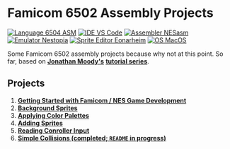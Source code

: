 # Famicom 6502 Assembly Projects

[![Language 6504 ASM](https://img.shields.io/badge/Language-6504%20ASM-%23fff)](https://www.masswerk.at/6502/6502_instruction_set.html)
[![IDE VS Code](https://img.shields.io/badge/Editor-VS%20Code-%230065A9)](https://code.visualstudio.com/)
[![Assembler NESasm](https://img.shields.io/badge/Assembler-NESasm-important)](https://github.com/amyinorbit/NESAsm-3.1-Mac)
[![Emulator Nestopia](https://img.shields.io/badge/Emulator-Nestopia-blueviolet)](http://nestopia.sourceforge.net/)
[![Sprite Editor Eonarheim](https://img.shields.io/badge/Sprite%20Editor-Eonarheim-yellow)](https://eonarheim.github.io/NES-Sprite-Editor/)
[![OS MacOS](https://img.shields.io/badge/OS-MacOS-9cf)](https://www.apple.com)

Some Famicom 6502 assembly projects because why not at this point. So far, based on [**Jonathan Moody's**](http://thevirtualmountain.com/) [**tutorial series**](http://thevirtualmountain.com/nes/2017/03/06/getting-started-with-nes-game-development.html).

## Projects

1. [**Getting Started with Famicom / NES Game Development**](assembler-tutorial/)
2. [**Background Sprites**](background-sprites/)
3. [**Applying Color Palettes**](colour-palettes/)
4. [**Adding Sprites**](sprites/)
5. [**Reading Conroller Input**](controllers/)
6. [**Simple Collisions (completed; `README` in progress)**](borders/)